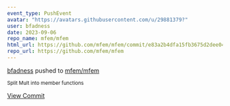 ```yaml
---
event_type: PushEvent
avatar: "https://avatars.githubusercontent.com/u/29881379?"
user: bfadness
date: 2023-09-06
repo_name: mfem/mfem
html_url: https://github.com/mfem/mfem/commit/e83a2b4dfa15fb3675d2dee04d904ba886608ed0
repo_url: https://github.com/mfem/mfem
---
```


<a href='https://github.com/bfadness' target='_blank'>bfadness</a> pushed to <a href='https://github.com/mfem/mfem' target='_blank'>mfem/mfem</a>

<small>Split Mult into member functions</small>

<a href='https://github.com/mfem/mfem/commit/e83a2b4dfa15fb3675d2dee04d904ba886608ed0' target='_blank'>View Commit</a>